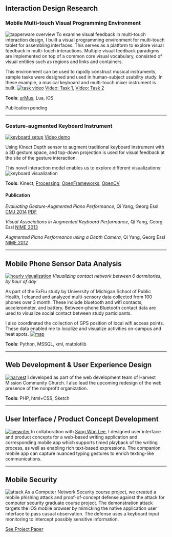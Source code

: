 ## Interaction Design Research
### Mobile Multi-touch Visual Programming Environment
![tapperware overview](http://www-personal.umich.edu/~yangqi/portfolio/images/multi-overview.jpg)
To examine visual feedback in multi-touch interaction design, I built a visual programming environment for multi-touch tablet for assembling interfaces. This serves as a platform to explore visual feedback in multi-touch interactions. Multiple visual feedback paradigms are implemented on top of a common core visual vocabulary, consisted of visual entities such as regions and links and containers.

This environment can be used to rapidly construct musical instruments, sample tasks were designed and used in human-subject usability study. In these example, a musical keyboard and multi-touch mixer instrument is built.
[![task video](http://www-personal.umich.edu/~yangqi/portfolio/images/multi-example.jpg)](https://vimeo.com/116926224)
[Video: Task 1](https://vimeo.com/116926224),
[Video: Task 2](https://vimeo.com/116926223)

**Tools**: [urMus](http://urmus.eecs.umich.edu), Lua, iOS

Publication pending
___

### Gesture-augmented Keyboard Instrument
[![keyboard setup](http://www-personal.umich.edu/~yangqi/portfolio/images/key-overview.jpg)](https://vimeo.com/44947845)
[Video demo](https://vimeo.com/44947845)

Using Kinect Depth sensor to augment traditional keyboard instrument with a 3D gesture space, and top-down projection is used for visual feedback at the site of the gesture interaction.

This novel interaction model enables us to explore different visualizations:
![keyboard visualization](http://www-personal.umich.edu/~yangqi/portfolio/images/key-vis.jpg)

**Tools**: Kinect, [Processing](https://processing.org), [OpenFrameworks](http://openframeworks.cc), [OpenCV](http://opencv.org)

#### Publication
*Evaluating Gesture-Augmented Piano Performance*, Qi Yang, Georg Essl 
[CMJ 2014](http://www.mitpressjournals.org/doi/abs/10.1162/COMJ_a_00277) [PDF](http://www-personal.umich.edu/~yangqi/portfolio/pubs/CMJ2014Yang.pdf)

*Visual Associations in Augmented Keyboard Performance*, Qi Yang, Georg Essl 
[NIME 2013](http://www-personal.umich.edu/~yangqi/portfolio/pubs/NIME13Yang.pdf)

*Augmented Piano Performance using a Depth Camera*, Qi Yang, Georg Essl 
[NIME 2012](http://www-personal.umich.edu/~yangqi/portfolio/pubs/NIME12Yang.pdf)
___

## Mobile Phone Sensor Data Analysis
[![hourly visualization](http://www-personal.umich.edu/~yangqi/portfolio/images/iepi-hourly-thumb.jpg)](http://www-personal.umich.edu/~yangqi/portfolio/images/iepi-hourly.jpg)
_Visualizing contact network between 6 dormitories, by hour of day_

As part of the ExFlu study by University of Michigan School of Public Health, I cleaned and analyzed multi-sensory data collected from 100 phones over 3 month. These include bluetooth and wifi contacts, accelerometer, and battery. Between-phone Bluetooth contact data are used to visualize social contact between study participants.

I also coordinated the collection of GPS position of local wifi access points. These data enabled me to localize and visualize activities on-campus and heat spots.
[![map](http://www-personal.umich.edu/~yangqi/portfolio/images/iepi-map-thumb.jpg)](http://www-personal.umich.edu/~yangqi/portfolio/images/iepi-map.jpg)

**Tools**: Python, MSSQL, kml, matplotlib
___

## Web Development & User Experience Design
[![harvest](http://www-personal.umich.edu/~yangqi/portfolio/images/harvest-thumb.jpg)](http://www-personal.umich.edu/~yangqi/portfolio/images/harvest.jpg)
I developed as part of the web development team of Harvest Mission Community Church. I also lead the upcoming redesign of the web presence of the nonprofit organization.

**Tools**: PHP, html+CSS, Sketch
___

## User Interface / Product Concept Development
[![livewriter](http://www-personal.umich.edu/~yangqi/portfolio/images/livewriting-thumb.jpg)](http://www-personal.umich.edu/~yangqi/portfolio/images/livewriting.jpg)
In collaboration with [Sang Won Lee](http://web.eecs.umich.edu/~snaglee/), I designed user interface and product concepts for a web-based writing application and corresponding mobile app which supports timed playback of the writing process, as well as enabling rich text-based expressions. The companion mobile app can capture nuanced typing gestures to enrich texting-like communications.
___

## Mobile Security
![attack](http://www-personal.umich.edu/~yangqi/portfolio/images/attack.jpg)
As a Computer Network Security course project, we created a mobile phishing attack and proof-of-concept defense against the attack for computer security graduate course project. The demonstration attack targets the iOS mobile browser by mimicking the native application user interface to pass casual observation. The defense uses a keyboard input monitoring to intercept possibly sensitive information.

[See Project Paper](http://www-personal.umich.edu/~yangqi/pivot/mobile_phishing_defense.pdf)